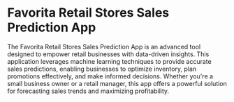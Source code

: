 # Favorita Retail Stores Sales Prediction App
The Favorita Retail Stores Sales Prediction App is an advanced tool designed to empower retail businesses with data-driven insights. This application leverages machine learning techniques to provide accurate sales predictions, enabling businesses to optimize inventory, plan promotions effectively, and make informed decisions. Whether you're a small business owner or a retail manager, this app offers a powerful solution for forecasting sales trends and maximizing profitability.

